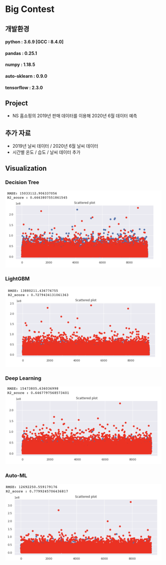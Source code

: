 # Big Contest 





## 개발환경

#### python : 3.6.9 [GCC : 8.4.0]

#### pandas : 0.25.1

#### numpy : 1.18.5

#### auto-sklearn : 0.9.0

#### tensorflow : 2.3.0





## Project

* NS 홈쇼핑의 2019년 판매 데이터를 이용해 2020년 6월 데이터 예측





## 추가 자료

* 2019년 날씨 데이터 / 2020년 6월 날씨 데이터
* 시간별 온도 / 습도 / 날씨  데이터 추가



## Visualization



### Decision Tree





![Decision-Tree](./Images/Decision-Tree.png)





### LightGBM



![LightGBM](./Images/LightGBM.png)



### Deep Learning



![Deep-Learning](./Images/Deep-Learning.png)



### Auto-ML



![Auto-ML](./Images/Auto-ML.png)
